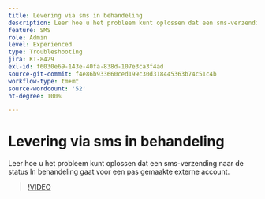 ```yaml
---
title: Levering via sms in behandeling
description: Leer hoe u het probleem kunt oplossen dat een sms-verzending naar de status In behandeling gaat voor een pas gemaakte externe account.
feature: SMS
role: Admin
level: Experienced
type: Troubleshooting
jira: KT-8429
exl-id: f6030e69-143e-40fa-838d-107e3ca3f4ad
source-git-commit: f4e86b933660ced199c30d318445363b74c51c4b
workflow-type: tm+mt
source-wordcount: '52'
ht-degree: 100%

---
```


# Levering via sms in behandeling

Leer hoe u het probleem kunt oplossen dat een sms-verzending naar de status In behandeling gaat voor een pas gemaakte externe account.

>[!VIDEO](https://video.tv.adobe.com/v/335986?quality=12&learn=on)
